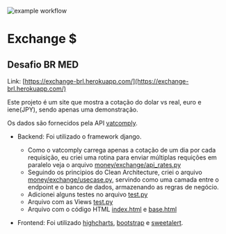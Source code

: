 ![example workflow](https://github.com/VictorCarlquist/exchange/actions/workflows/django.yml/badge.svg)

# Exchange $

Desafio BR MED
---

Link: [https://exchange-brl.herokuapp.com/](https://exchange-brl.herokuapp.com/)

Este projeto é um site que mostra a cotação do dolar vs real, euro e iene(JPY), sendo apenas uma demonstração.

Os dados são fornecidos pela API  [vatcomply](https://www.vatcomply.com/documentation).

- Backend: Foi utilizado o framework django.
  - Como o vatcomply carrega apenas a cotação de um dia por cada requisição, eu criei uma rotina para enviar múltiplas requições em paralelo veja o arquivo [money/exchange/api_rates.py](https://github.com/VictorCarlquist/exchange/blob/main/money/exchange/api_rates.py)
  - Seguindo os principios do Clean Architecture, criei o arquivo [money/exchange/usecase.py](https://github.com/VictorCarlquist/exchange/blob/main/money/exchange/usecase.py), servindo como uma camada entre o endpoint e o banco de dados, armazenando as regras de negócio.
  - Adicionei alguns testes no arquivo [test.py](https://github.com/VictorCarlquist/exchange/blob/main/money/exchange/tests.py)
  - Arquivo com as Views [test.py](https://github.com/VictorCarlquist/exchange/blob/main/money/exchange/views.py)
  - Arquivo com o código HTML [index.html](https://github.com/VictorCarlquist/exchange/blob/main/money/exchange/templates/exchange/index.html) e [base.html](https://github.com/VictorCarlquist/exchange/blob/main/money/exchange/templates/exchange/base.html)

- Frontend: Foi utilizado [highcharts](https://www.highcharts.com/), [bootstrap](https://getbootstrap.com/) e [sweetalert](https://sweetalert.js.org/guides/).
